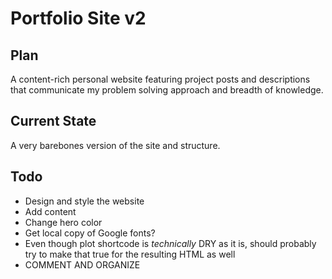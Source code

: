 # Portfolio Site v2

## Plan

A content-rich personal website featuring project posts and descriptions that communicate my problem solving approach and breadth of knowledge.

## Current State

A very barebones version of the site and structure.

## Todo

- Design and style the website
- Add content
- Change hero color
- Get local copy of Google fonts?
- Even though plot shortcode is *technically* DRY as it is, should probably try to make that true for the resulting HTML as well
- COMMENT AND ORGANIZE
